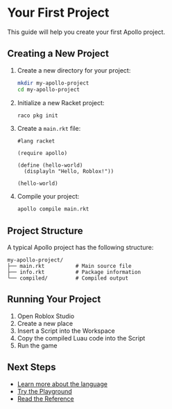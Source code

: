 # Your First Project

This guide will help you create your first Apollo project.

## Creating a New Project

1. Create a new directory for your project:
   ```bash
   mkdir my-apollo-project
   cd my-apollo-project
   ```

2. Initialize a new Racket project:
   ```bash
   raco pkg init
   ```

3. Create a `main.rkt` file:
   ```racket
   #lang racket

   (require apollo)

   (define (hello-world)
     (displayln "Hello, Roblox!"))

   (hello-world)
   ```

4. Compile your project:
   ```bash
   apollo compile main.rkt
   ```

## Project Structure

A typical Apollo project has the following structure:

```
my-apollo-project/
├── main.rkt          # Main source file
├── info.rkt          # Package information
└── compiled/         # Compiled output
```

## Running Your Project

1. Open Roblox Studio
2. Create a new place
3. Insert a Script into the Workspace
4. Copy the compiled Luau code into the Script
5. Run the game

## Next Steps

- [Learn more about the language](../tutorials/)
- [Try the Playground](./playground)
- [Read the Reference](../reference/) 